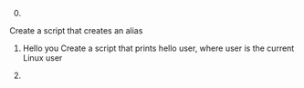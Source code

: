 0. <o>
Create a script that creates an alias

1. Hello you
Create a script that prints hello user, where user is the current Linux user

2.